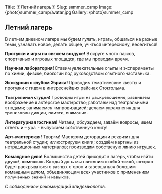 Title: ☀️Летний лагерь☀️
Slug: summer_camp
Image: {photo}summer_camp/avatar.jpg
Gallery: {photo}summer_camp

## Летний лагерь

В  летнем дневном лагере мы будем гулять, играть, общаться на разные темы, узнавать новое, делать общее, учиться интересному, веселиться!

**Прогулки и игры на свежем воздухе!** В округе много парков, спортивных и игровых площадок, где мы проводим время.

**Научная лаборатория!**  Ставим увлекательные опыты и эксперименты по химии, физике, биологии под руководством опытного наставника.

**Экскурсии с клубом Эврика!** Проводим тематические квесты и прогулки с гидом в интереснейших районах Стокгольма.

**Театральная студия!**  Проводим игры на раскрепощение; развиваем воображение и актёрское мастерство; работаем над театральными этюдами; занимаемся импровизацией; делаем упражнения для тренировки дикции, памяти, внимания.

**Литературная гостиная!** Читаем, обсуждаем, задаём вопросы, ищем ответы и – ура! - выпускаем собственную книгу!

**Арт-мастерская!** Творим! Мастерим декорации и реквизит для театральной студии; иллюстрируем книги; создаём картины из нетрадиционных материалов; производим собственую линию игрушек.

**Командное дело!** Большинство детей приходит в лагерь, чтобы найти друзей, компанию. Каждый день мы наполним особой темой, которая будет раскрываться с разных сторон и завершаться большим командным делом, объединяющим всех участников с применением полученных знаний и навыков.

_С соблюдением рекомендаций эпидемиологов._
